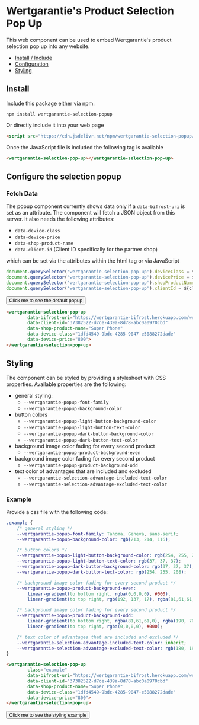 # Wertgarantie's Product Selection Pop Up

This web component can be used to embed Wertgarantie's product selection pop up into any website.

* [Install / Include](#install)
* [Configuration](#configure-the-selection-popup)
* [Styling](#styling)

## Install
Include this package either via npm:

```
npm install wertgarantie-selection-popup
```

Or directly include it into your web page
```html
<script src="https://cdn.jsdelivr.net/npm/wertgarantie-selection-popup/dist/selection-popup.min.js" type="text/javascript">
```

Once the JavaScript file is included the following tag is available
```html
<wertgarantie-selection-pop-up></wertgarantie-selection-pop-up>
```

## Configure the selection popup

### Fetch Data
The popup component currently shows data only if a `data-bifrost-uri` is set as an attribute. The component will fetch a JSON object from this server.
It also needs the following attributes:
* `data-device-class`
* `data-device-price`
* `data-shop-product-name`
* `data-client-id` (Client ID specifically for the partner shop)

which can be set via the attributes within the html tag or via JavaScript
```javascript
document.querySelector('wertgarantie-selection-pop-up').deviceClass = ${deviceClass};
document.querySelector('wertgarantie-selection-pop-up').devicePrice = ${devicePrice};
document.querySelector('wertgarantie-selection-pop-up').shopProductName = ${shopProductName};
document.querySelector('wertgarantie-selection-pop-up').clientId = ${clientId};
```

<button class="example-button" onclick="openPopup('basic-popup')">Click me to see the default popup</button>

<wertgarantie-selection-pop-up 
        id="basic-popup"
        data-bifrost-uri="https://wertgarantie-bifrost.herokuapp.com/wertgarantie"
        data-client-id="37382522-d7ce-439a-8d78-abc0a0970cbd"
        data-shop-product-name="Super Phone"
        data-device-class="1dfd4549-9bdc-4285-9047-e5088272dade"
        data-device-price="800">
</wertgarantie-selection-pop-up>

```html
<wertgarantie-selection-pop-up 
        data-bifrost-uri="https://wertgarantie-bifrost.herokuapp.com/wertgarantie"
        data-client-id="37382522-d7ce-439a-8d78-abc0a0970cbd"
        data-shop-product-name="Super Phone"
        data-device-class="1dfd4549-9bdc-4285-9047-e5088272dade"
        data-device-price="800">
</wertgarantie-selection-pop-up>
```

## Styling
The component can be styled by providing a stylesheet with CSS properties. Available properties are the following:
* general styling:
    * `--wertgarantie-popup-font-family`
    * `--wertgarantie-popup-background-color`
* button colors
    * `--wertgarantie-popup-light-button-background-color`
    * `--wertgarantie-popup-light-button-text-color`
    * `--wertgarantie-popup-dark-button-background-color`
    * `--wertgarantie-popup-dark-button-text-color`
* background image color fading for every second product
    * `--wertgarantie-popup-product-background-even`
* background image color fading for every second product
    * `--wertgarantie-popup-product-background-odd`
* text color of advantages that are included and excluded
    * `--wertgarantie-selection-advantage-included-text-color`
    * `--wertgarantie-selection-advantage-excluded-text-color`


### Example

Provide a css file with the following code:

```css
.example {
    /* general styling */
    --wertgarantie-popup-font-family: Tahoma, Geneva, sans-serif;
    --wertgarantie-popup-background-color: rgb(213, 214, 116);

    /* button colors */
    --wertgarantie-popup-light-button-background-color: rgb(254, 255, 208);
    --wertgarantie-popup-light-button-text-color: rgb(37, 37, 37);
    --wertgarantie-popup-dark-button-background-color: rgb(37, 37, 37);
    --wertgarantie-popup-dark-button-text-color: rgb(254, 255, 208);

    /* background image color fading for every second product */
    --wertgarantie-popup-product-background-even:
        linear-gradient(to bottom right, rgba(0,0,0,0), #000),
        linear-gradient(to top right, rgb(192, 137, 17), rgba(81,61,61,0));

    /* background image color fading for every second product */
    --wertgarantie-popup-product-background-odd:
        linear-gradient(to bottom right, rgba(81,61,61,0), rgba(190, 70, 0, 0.6)),
        linear-gradient(to top right, rgba(0,0,0,0), #000);

    /* text color of advantages that are included and excluded */ 
    --wertgarantie-selection-advantage-included-text-color: inherit;
    --wertgarantie-selection-advantage-excluded-text-color: rgb(180, 180, 147);
}
```

<wertgarantie-selection-pop-up id="popup-styling-example"
        class="example2"
        data-bifrost-uri="https://wertgarantie-bifrost.herokuapp.com/wertgarantie"
        data-client-id="37382522-d7ce-439a-8d78-abc0a0970cbd"
        data-shop-product-name="Super Phone"
        data-device-class="1dfd4549-9bdc-4285-9047-e5088272dade"
        data-device-price="800">
</wertgarantie-selection-pop-up>

```html
<wertgarantie-selection-pop-up
        class="example"
        data-bifrost-uri="https://wertgarantie-bifrost.herokuapp.com/wertgarantie"
        data-client-id="37382522-d7ce-439a-8d78-abc0a0970cbd"
        data-shop-product-name="Super Phone"
        data-device-class="1dfd4549-9bdc-4285-9047-e5088272dade"
        data-device-price="800">
</wertgarantie-selection-pop-up>
```
<button class="example-button" onclick="openPopup('popup-styling-example')">Click me to see the styling example</button>